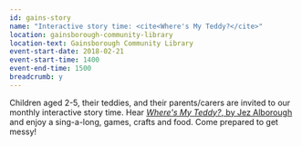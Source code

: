 ```yaml
---
id: gains-story
name: "Interactive story time: <cite<Where's My Teddy?</cite>"
location: gainsborough-community-library
location-text: Gainsborough Community Library
event-start-date: 2018-02-21
event-start-time: 1400
event-end-time: 1500
breadcrumb: y
---
```


Children aged 2-5, their teddies, and their parents/carers are invited to our monthly interactive story time. Hear [<cite>Where's My Teddy?</cite>, by Jez Alborough](https://suffolk.spydus.co.uk/cgi-bin/spydus.exe/ENQ/OPAC/BIBENQ?BRN=2152009) and enjoy a sing-a-long, games, crafts and food. Come prepared to get messy!
